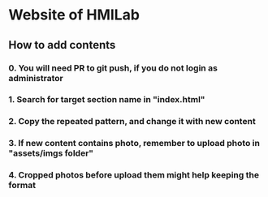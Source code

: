 # Website of HMILab

## How to add contents
### 0. You will need PR to git push, if you do not login as administrator
### 1. Search for target section name in "index.html"
### 2. Copy the repeated pattern, and change it with new content 
### 3. If new content contains photo, remember to upload photo in "assets/imgs folder"
### 4. Cropped photos before upload them might help keeping the format